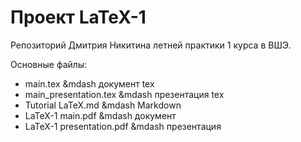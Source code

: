 # Проект LaTeX-1
Репозиторий Дмитрия Никитина летней практики 1 курса в ВШЭ.

Основные файлы:

- main.tex &mdash документ tex
- main_presentation.tex &mdash презентация tex
- Tutorial LaTeX.md &mdash Markdown
- LaTeX-1 main.pdf &mdash документ
- LaTeX-1 presentation.pdf &mdash презентация
